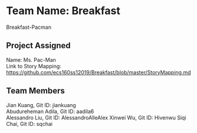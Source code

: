 # Team Name: Breakfast
Breakfast-Pacman

## Project Assigned
Name: Ms. Pac-Man  
Link to Story Mapping: https://github.com/ecs160ss12019/Breakfast/blob/master/StoryMapping.md  

## Team Members 
Jian Kuang, Git ID: jiankuang  
Abudureheman Adila, Git ID: aadila6  
Alessandro Liu, Git ID: AlessandroAlleAlex
Xinwei Wu, Git ID: Hivenwu
Siqi Chai, Git ID: sqchai  
